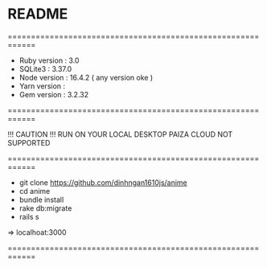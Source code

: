 # README

============================================================

* Ruby version : 3.0
* SQLite3      : 3.37.0
* Node version : 16.4.2 ( any version oke )
* Yarn version :
* Gem version  : 3.2.32

============================================================

!!! CAUTION !!!
RUN ON YOUR LOCAL DESKTOP
PAIZA CLOUD NOT SUPPORTED 

============================================================

* git clone https://github.com/dinhngan1610js/anime
* cd anime
* bundle install
* rake db:migrate
* rails s
 
=> localhoat:3000

============================================================
